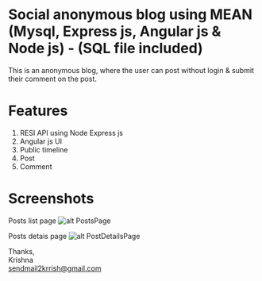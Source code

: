 # Social anonymous blog using MEAN (Mysql, Express js, Angular js & Node js) - (SQL file included)
This is an anonymous blog, where the user can post without login & submit their comment on the post.

# Features

1. RESI API using Node Express js
2. Angular js UI
3. Public timeline
4. Post
5. Comment


# Screenshots

Posts list page
![alt PostsPage](Screenshots/posts.png)

Posts detais page
![alt PostDetailsPage](Screenshots/post-details.png)


Thanks,<br />
Krishna<br />
<a href="mailto:sendmail2krrish@gmail.com">sendmail2krrish@gmail.com</a>
